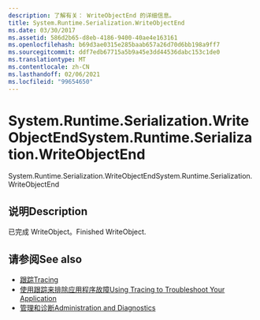 ```yaml
---
description: 了解有关： WriteObjectEnd 的详细信息。
title: System.Runtime.Serialization.WriteObjectEnd
ms.date: 03/30/2017
ms.assetid: 586d2b65-d8eb-4186-9400-40ae4e163161
ms.openlocfilehash: b69d3ae0315e285baab657a26d70d6bb198a9ff7
ms.sourcegitcommit: ddf7edb67715a5b9a45e3dd44536dabc153c1de0
ms.translationtype: MT
ms.contentlocale: zh-CN
ms.lasthandoff: 02/06/2021
ms.locfileid: "99654650"
---
```

# <a name="systemruntimeserializationwriteobjectend"></a><span data-ttu-id="027eb-103">System.Runtime.Serialization.WriteObjectEnd</span><span class="sxs-lookup"><span data-stu-id="027eb-103">System.Runtime.Serialization.WriteObjectEnd</span></span>

<span data-ttu-id="027eb-104">System.Runtime.Serialization.WriteObjectEnd</span><span class="sxs-lookup"><span data-stu-id="027eb-104">System.Runtime.Serialization.WriteObjectEnd</span></span>  
  
## <a name="description"></a><span data-ttu-id="027eb-105">说明</span><span class="sxs-lookup"><span data-stu-id="027eb-105">Description</span></span>  

 <span data-ttu-id="027eb-106">已完成 WriteObject。</span><span class="sxs-lookup"><span data-stu-id="027eb-106">Finished WriteObject.</span></span>  
  
## <a name="see-also"></a><span data-ttu-id="027eb-107">请参阅</span><span class="sxs-lookup"><span data-stu-id="027eb-107">See also</span></span>

- [<span data-ttu-id="027eb-108">跟踪</span><span class="sxs-lookup"><span data-stu-id="027eb-108">Tracing</span></span>](index.md)
- [<span data-ttu-id="027eb-109">使用跟踪来排除应用程序故障</span><span class="sxs-lookup"><span data-stu-id="027eb-109">Using Tracing to Troubleshoot Your Application</span></span>](using-tracing-to-troubleshoot-your-application.md)
- [<span data-ttu-id="027eb-110">管理和诊断</span><span class="sxs-lookup"><span data-stu-id="027eb-110">Administration and Diagnostics</span></span>](../index.md)
